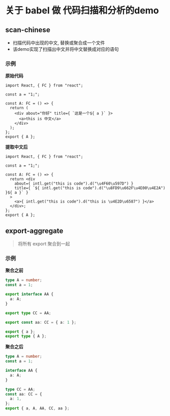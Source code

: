 # 关于 babel 做 代码扫描和分析的demo

## scan-chinese

* 扫描代码中出现的中文, 替换或聚合成一个文件
* 该demo实现了扫描出中文并将中文替换成对应的语句

### 示例

**原始代码**

```tsx
import React, { FC } from "react";

const a = "1;";

const A: FC = () => {
  return (
    <div about="你好" title={ `这是一个${ a }` }>
      <a>this is 中文</a>
    </div>
  );
};
export { A };
```

**提取中文后**

```tsx
import React, { FC } from "react";

const a = "1;";

const A: FC = () => {
  return <div
    about={ intl.get("this is code").d("\u4F60\u597D") }
    title={ `${ intl.get("this is code").d("\u8FD9\u662F\u4E00\u4E2A") }${ a }` }
  >
    <a>{ intl.get("this is code").d("this is \u4E2D\u6587") }</a>
  </div>;
};
export { A };
```

## export-aggregate

> 将所有 export 聚合到一起

### 示例

**聚合之前**

```typescript
type A = number;
const a = 1;

export interface AA {
  a: A;
}

export type CC = AA;

export const aa: CC = { a: 1 };

export { a };
export type { A };
```

**聚合之后**

```typescript
type A = number;
const a = 1;

interface AA {
  a: A;
}

type CC = AA;
const aa: CC = {
  a: 1,
};
export { a, A, AA, CC, aa };
```

